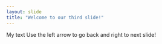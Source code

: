 ```yaml
---
layout: slide
title: "Welcome to our third slide!"
---
```

My text
Use the left arrow to go back and right to next slide!
